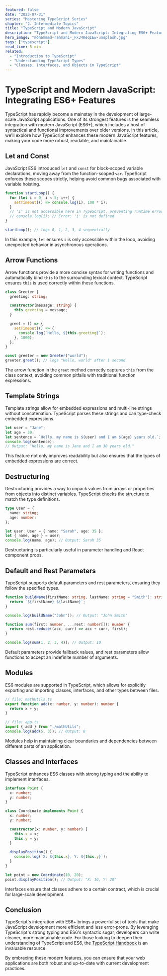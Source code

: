 ```yaml
---
featured: false
date: "2023-07-31"
series: "Mastering TypeScript Series"
chapter: "2. Intermediate Topics"
title: "TypeScript and Modern JavaScript"
description: "TypeScript and Modern JavaScript: Integrating ES6+ Features."
hero_image: "mohammad-rahmani-_Fx34KeqIEw-unsplash.jpg"
tags: ["typescript"]
read_time: 5 min
related: 
  - "Introduction to TypeScript"
  - "Understanding TypeScript Types"
  - "Classes, Interfaces, and Objects in TypeScript"
---
```


# TypeScript and Modern JavaScript: Integrating ES6+ Features

TypeScript has rapidly become a mainstay in the development of large-scale JavaScript applications. One of its strongest features is the seamless integration with modern JavaScript (ES6+), which includes a host of syntactical and functional improvements over older versions. In this article, we'll explore how TypeScript enhances these modern JavaScript features, making your code more robust, readable, and maintainable.

## Let and Const

JavaScript ES6 introduced `let` and `const` for block-scoped variable declarations, moving away from the function-scoped `var`. TypeScript enforces these scopes strictly, helping avoid common bugs associated with variable hoisting.

```typescript {numberLines}
function startLoop() {
  for (let i = 0; i < 5; i++) {
    setTimeout(() => console.log(i), 100 * i);
  }
  // 'i' is not accessible here in TypeScript, preventing runtime errors
  // console.log(i); // Error: 'i' is not defined
}

startLoop(); // logs 0, 1, 2, 3, 4 sequentially
```

In this example, `let` ensures `i` is only accessible within the loop, avoiding unexpected behavior in asynchronous operations.

## Arrow Functions

Arrow functions provide a more concise syntax for writing functions and automatically bind `this` to the surrounding lexical context. TypeScript ensures `this` is used correctly within these functions.

```typescript {numberLines}
class Greeter {
  greeting: string;

  constructor(message: string) {
    this.greeting = message;
  }

  greet = () => {
    setTimeout(() => {
      console.log(`Hello, ${this.greeting}`);
    }, 1000);
  };
}

const greeter = new Greeter("world");
greeter.greet(); // logs "Hello, world" after 1 second
```

The arrow function in the `greet` method correctly captures `this` from the class context, avoiding common pitfalls with traditional function expressions.

## Template Strings

Template strings allow for embedded expressions and multi-line strings without concatenation. TypeScript parses these strings and can type-check embedded expressions.

```typescript {numberLines}
let user = "Jane";
let age = 30;
let sentence = `Hello, my name is ${user} and I am ${age} years old.`;
console.log(sentence);
// Output: "Hello, my name is Jane and I am 30 years old."
```

This feature not only improves readability but also ensures that the types of embedded expressions are correct.

## Destructuring

Destructuring provides a way to unpack values from arrays or properties from objects into distinct variables. TypeScript checks the structure to match the type definitions.

```typescript {numberLines}
type User = {
  name: string;
  age: number;
};

let user: User = { name: "Sarah", age: 35 };
let { name, age } = user;
console.log(name, age); // Output: Sarah 35
```

Destructuring is particularly useful in parameter handling and React component props.

## Default and Rest Parameters

TypeScript supports default parameters and rest parameters, ensuring they follow the specified types.

```typescript {numberLines}
function buildName(firstName: string, lastName: string = "Smith"): string {
  return `${firstName} ${lastName}`;
}

console.log(buildName("John")); // Output: "John Smith"

function sum(first: number, ...rest: number[]): number {
  return rest.reduce((acc, curr) => acc + curr, first);
}

console.log(sum(1, 2, 3, 4)); // Output: 10
```

Default parameters provide fallback values, and rest parameters allow functions to accept an indefinite number of arguments.

## Modules

ES6 modules are supported in TypeScript, which allows for explicitly exporting and importing classes, interfaces, and other types between files.

```typescript {numberLines}
// file: mathUtils.ts
export function add(x: number, y: number): number {
  return x + y;
}

// file: app.ts
import { add } from "./mathUtils";
console.log(add(5, 3)); // Output: 8
```

Modules help in maintaining clear boundaries and dependencies between different parts of an application.

## Classes and Interfaces

TypeScript enhances ES6 classes with strong typing and the ability to implement interfaces.

```typescript {numberLines}
interface Point {
  x: number;
  y: number;
}

class Coordinate implements Point {
  x: number;
  y: number;

  constructor(x: number, y: number) {
    this.x = x;
    this.y = y;
  }

  displayPosition() {
    console.log(`X: ${this.x}, Y: ${this.y}`);
  }
}

let point = new Coordinate(10, 20);
point.displayPosition(); // Output: "X: 10, Y: 20"
```

Interfaces ensure that classes adhere to a certain contract, which is crucial for large-scale development.

## Conclusion

TypeScript's integration with ES6+ brings a powerful set of tools that make JavaScript development more efficient and less error-prone. By leveraging TypeScript's strong typing and ES6's syntactic sugar, developers can write cleaner, more maintainable code. For those looking to deepen their understanding of TypeScript and ES6, the [TypeScript Handbook](https://www.typescriptlang.org/docs/handbook/intro.html) is an invaluable resource.

By embracing these modern features, you can ensure that your web applications are both robust and up-to-date with current development practices.
